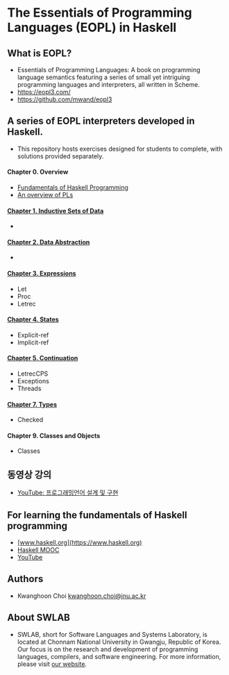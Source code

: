 # The Essentials of Programming Languages (EOPL) in Haskell

## What is EOPL?
 - Essentials of Programming Languages: A book on programming language semantics featuring a series of small yet intriguing programming languages and interpreters, all written in Scheme.
 - https://eopl3.com/
 - https://github.com/mwand/eopl3

## A series of EOPL interpreters developed in Haskell. 
 - This repository hosts exercises designed for students to complete, with solutions provided separately.

#### Chapter 0. Overview
 - [Fundamentals of Haskell Programming](https://docs.google.com/presentation/d/1fhXvoLHFgYE4AOfdl4MD_Puk7Vbj-8eKqquTi7b0t9I/edit?usp=sharing)
 - [An overview of PLs](https://docs.google.com/presentation/d/1IG6xe4I1ao00jfyn-JGGBOQx3sWKLbf67eODpfxEXN0/edit?usp=sharing)

#### [Chapter 1. Inductive Sets of Data](https://docs.google.com/presentation/d/1enC8Pp3dACVOm9VIc1lbJkUWfmLzGdE0237Aj5bARqg/edit?usp=sharing)
 - 

#### [Chapter 2. Data Abstraction](https://docs.google.com/presentation/d/1-y8zQLRDkqOtClr6bLyMXvyBJIUbyScQJFfeH_D8rjk/edit?usp=sharing)
 - 

#### [Chapter 3. Expressions](https://docs.google.com/presentation/d/1ZU9TEcEN9BEZoBmavD_Ivvt39TXUnbsXqZHdJBvba1k/edit?usp=sharing)
 - Let 
 - Proc 
 - Letrec 


#### [Chapter 4. States](https://docs.google.com/presentation/d/1ZxFuia-KHExNJlXJXR7iEMQ_P7gVmAweVIVglJM7Ytg/edit?usp=sharing)
 - Explicit-ref
 - Implicit-ref

#### [Chapter 5. Continuation](https://docs.google.com/presentation/d/1I2Wl277VQRH2h8n-jc1W8IHnXNL5d_pzILJI07eRI6Y/edit?usp=sharing)

 - LetrecCPS
 - Exceptions
 - Threads

#### [Chapter 7. Types](https://docs.google.com/presentation/d/1Jl8IkUpaIn5Mtmd6kKeSiBLpvWwO6RjMoMq4brT8Oc8/edit?usp=sharing)
 - Checked

#### Chapter 9. Classes and Objects
 - Classes

## 동영상 강의
 - [YouTube: 프로그래밍언어 설계 및 구현](https://www.youtube.com/playlist?list=PLhbaMvGyp99982CpQoam-z9tqJ6qi_hw0)

## For learning the fundamentals of Haskell programming
 - [www.haskell.org](https://www.haskell.org)
 - [Haskell MOOC](https://haskell.mooc.fi)
 - [YouTube](https://www.youtube.com/playlist?list=PLhbaMvGyp99_NphAX7k5OqcM1fXLZne8t)

## Authors
- Kwanghoon Choi <kwanghoon.choi@jnu.ac.kr>

## About SWLAB
- SWLAB, short for Software Languages and Systems Laboratory, is located at Chonnam National University in Gwangju, Republic of Korea. Our focus is on the research and development of programming languages, compilers, and software engineering. For more information, please visit [our website](https://kwanghoon.github.io).

